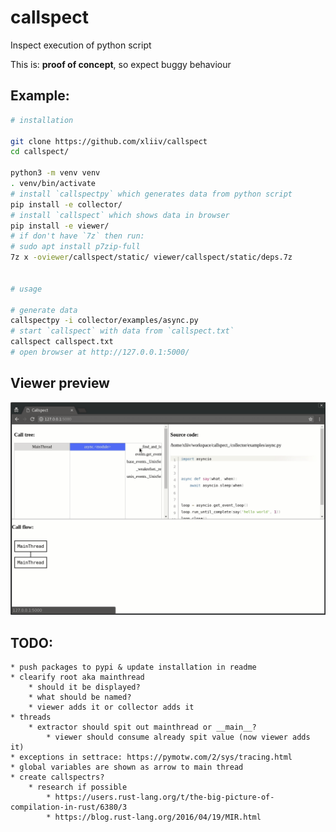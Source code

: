 # callspect


Inspect execution of python script

This is:  **proof of concept**, so expect buggy behaviour


## Example:

```bash
# installation

git clone https://github.com/xliiv/callspect
cd callspect/

python3 -m venv venv
. venv/bin/activate
# install `callspectpy` which generates data from python script
pip install -e collector/
# install `callspect` which shows data in browser
pip install -e viewer/
# if don't have `7z` then run:
# sudo apt install p7zip-full
7z x -oviewer/callspect/static/ viewer/callspect/static/deps.7z


# usage

# generate data
callspectpy -i collector/examples/async.py
# start `callspect` with data from `callspect.txt`
callspect callspect.txt
# open browser at http://127.0.0.1:5000/
```

## Viewer preview

![alt text](https://raw.githubusercontent.com/xliiv/callspect/master/callspect-demo.gif "Callspect viewer in action")



## TODO:
    * push packages to pypi & update installation in readme
    * clearify root aka mainthread
        * should it be displayed?
        * what should be named?
        * viewer adds it or collector adds it
    * threads
        * extractor should spit out mainthread or __main__?
            * viewer should consume already spit value (now viewer adds it)
    * exceptions in settrace: https://pymotw.com/2/sys/tracing.html
    * global variables are shown as arrow to main thread
    * create callspectrs?
        * research if possible
            * https://users.rust-lang.org/t/the-big-picture-of-compilation-in-rust/6380/3
            * https://blog.rust-lang.org/2016/04/19/MIR.html
